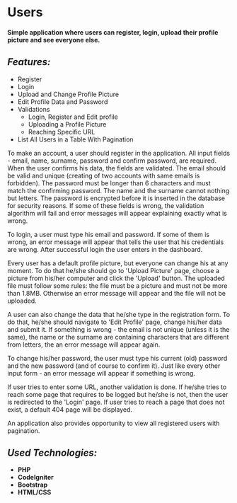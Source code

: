 # Users
#### Simple application where users can register, login, upload their profile picture and see everyone else.

***Features:***
-

- Register
- Login
- Upload and Change Profile Picture
- Edit Profile Data and Password
- Validations
    - Login, Register and Edit profile
    - Uploading a Profile Picture
    - Reaching Specific URL
- List All Users in a Table With Pagination

To make an account, a user should register in the application. 
All input fields - email, name, surname, password and confirm password, are required. 
When the user confirms his data, the fields are validated. 
The email should be valid and unique (creating of two accounts with same emails is forbidden). 
The password must be longer than 6 characters and must match the confirming password. 
The name and the surname cannot nothing but letters.
The password is encrypted before it is inserted in the database for security reasons.
If some of these fields is wrong, the validation algorithm will fail and error messages will appear explaining exactly what is wrong.

To login, a user must type his email and password. 
If some of them is wrong, an error message will appear that tells the user that his credentials are wrong.
After successful login the user enters in the dashboard.

Every user has a default profile picture, but everyone can change his at any moment.
To do that he/she should go to 'Upload Picture' page, choose a picture from his/her computer and click the 'Upload' button.
The uploaded file must follow some rules: the file must be a picture and must not be more than 1.8MB. 
Otherwise an error message will appear and the file will not be uploaded.

A user can also change the data that he/she type in the registration form.
To do that, he/she should navigate to 'Edit Profile' page, change his/her data and submit it.
If something is wrong - the email is not unique (unless it is the same), the name or the surname are containing characters that are different from letters, the an error message will appear again.

To change his/her password, the user must type his current (old) password and the new password (and of course to confirm it).
Just like every other input form - an error message will appear if something is wrong.

If user tries to enter some URL, another validation is done.
If he/she tries to reach some page that requires to be logged but he/she is not, then the user is redirected to the 'Login' page.
If user tries to reach a page that does not exist, a default 404 page will be displayed.

An application also provides opportunity to view all registered users with pagination.

***Used Technologies:***
-

- **PHP**
- **CodeIgniter**
- **Bootstrap**
- **HTML/CSS**